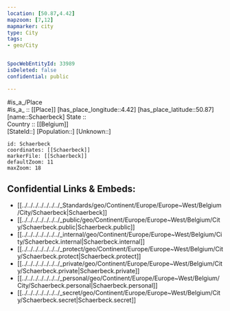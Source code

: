 ```yaml
---
location: [50.87,4.42] 
mapzoom: [7,12] 
mapmarker: city 
type: City
tags:
- geo/City


SpocWebEntityId: 33989
isDeleted: false
confidential: public

---
```

#is_a_/Place  
#is_a_ :: [[Place]] 
[has_place_longitude::4.42] 
[has_place_latitude::50.87] 
[name::Schaerbeck] 
State ::  
Country :: [[Belgium]]  
[StateId::] 
[Population::] 
[Unknown::] 


```leaflet
id: Schaerbeck
coordinates: [[Schaerbeck]] 
markerFile: [[Schaerbeck]] 
defaultZoom: 11 
maxZoom: 18
```


## Confidential Links & Embeds: 
- [[../../../../../../../_Standards/geo/Continent/Europe/Europe~West/Belgium/City/Schaerbeck|Schaerbeck]] 
- [[../../../../../../../_public/geo/Continent/Europe/Europe~West/Belgium/City/Schaerbeck.public|Schaerbeck.public]] 
- [[../../../../../../../_internal/geo/Continent/Europe/Europe~West/Belgium/City/Schaerbeck.internal|Schaerbeck.internal]] 
- [[../../../../../../../_protect/geo/Continent/Europe/Europe~West/Belgium/City/Schaerbeck.protect|Schaerbeck.protect]] 
- [[../../../../../../../_private/geo/Continent/Europe/Europe~West/Belgium/City/Schaerbeck.private|Schaerbeck.private]] 
- [[../../../../../../../_personal/geo/Continent/Europe/Europe~West/Belgium/City/Schaerbeck.personal|Schaerbeck.personal]] 
- [[../../../../../../../_secret/geo/Continent/Europe/Europe~West/Belgium/City/Schaerbeck.secret|Schaerbeck.secret]] 
